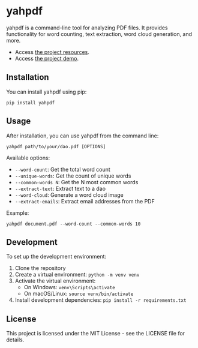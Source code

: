 # yahpdf

yahpdf is a command-line tool for analyzing PDF files. It provides functionality for word counting, text extraction, word cloud generation, and more.

- Access [the project resources](https://github.com/yaya2devops/yahpdf).
- Access [the project demo](devex/demo.md).

## Installation

You can install yahpdf using pip:

```
pip install yahpdf
```

## Usage

After installation, you can use yahpdf from the command line:

```
yahpdf path/to/your/dao.pdf [OPTIONS]
```

Available options:

- `--word-count`: Get the total word count
- `--unique-words`: Get the count of unique words
- `--common-words N`: Get the N most common words
- `--extract-text`: Extract text to a dao
- `--word-cloud`: Generate a word cloud image
- `--extract-emails`: Extract email addresses from the PDF

Example:

```
yahpdf document.pdf --word-count --common-words 10
```

## Development

To set up the development environment:

1. Clone the repository
2. Create a virtual environment: `python -m venv venv`
3. Activate the virtual environment:
   - On Windows: `venv\Scripts\activate`
   - On macOS/Linux: `source venv/bin/activate`
4. Install development dependencies: `pip install -r requirements.txt`

## License

This project is licensed under the MIT License - see the LICENSE file for details.